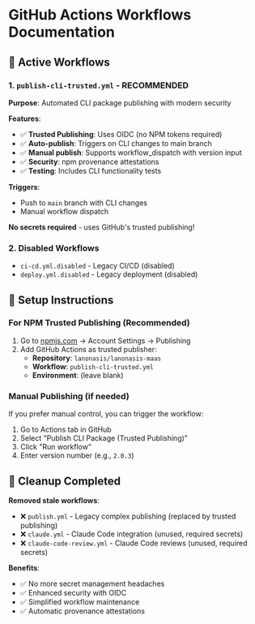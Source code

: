 # GitHub Actions Workflows Documentation

## 🚀 Active Workflows

### 1. `publish-cli-trusted.yml` - **RECOMMENDED**

**Purpose**: Automated CLI package publishing with modern security

**Features**:

- ✅ **Trusted Publishing**: Uses OIDC (no NPM tokens required)
- ✅ **Auto-publish**: Triggers on CLI changes to main branch
- ✅ **Manual publish**: Supports workflow_dispatch with version input
- ✅ **Security**: npm provenance attestations
- ✅ **Testing**: Includes CLI functionality tests

**Triggers**:

- Push to `main` branch with CLI changes
- Manual workflow dispatch

**No secrets required** - uses GitHub's trusted publishing!

### 2. Disabled Workflows

- `ci-cd.yml.disabled` - Legacy CI/CD (disabled)
- `deploy.yml.disabled` - Legacy deployment (disabled)

## 🔧 Setup Instructions

### For NPM Trusted Publishing (Recommended)

1. Go to [npmjs.com](https://npmjs.com) → Account Settings → Publishing
2. Add GitHub Actions as trusted publisher:
   - **Repository**: `lanonasis/lanonasis-maas`
   - **Workflow**: `publish-cli-trusted.yml`
   - **Environment**: (leave blank)

### Manual Publishing (if needed)

If you prefer manual control, you can trigger the workflow:

1. Go to Actions tab in GitHub
2. Select "Publish CLI Package (Trusted Publishing)"
3. Click "Run workflow"
4. Enter version number (e.g., `2.0.3`)

## 🧹 Cleanup Completed

**Removed stale workflows**:

- ❌ `publish.yml` - Legacy complex publishing (replaced by trusted publishing)
- ❌ `claude.yml` - Claude Code integration (unused, required secrets)
- ❌ `claude-code-review.yml` - Claude Code reviews (unused, required secrets)

**Benefits**:

- ✅ No more secret management headaches
- ✅ Enhanced security with OIDC
- ✅ Simplified workflow maintenance
- ✅ Automatic provenance attestations
